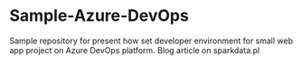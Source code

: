 # Sample-Azure-DevOps
Sample repository for present how set developer environment for small web app project on Azure DevOps platform.
Blog article on sparkdata.pl
